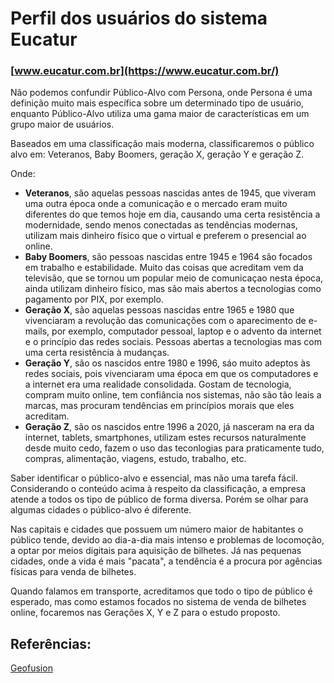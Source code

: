 # Perfil dos usuários do sistema Eucatur <br />
### [www.eucatur.com.br](https://www.eucatur.com.br/)

Não podemos confundir Público-Alvo com Persona, onde Persona é uma definição muito mais específica sobre um determinado tipo de usuário, enquanto Público-Alvo utiliza uma gama maior de características em um grupo maior de usuários.

Baseados em uma classificação mais moderna, classificaremos o público alvo em:
Veteranos, Baby Boomers, geração X, geração Y e geração Z.

Onde:
  - **Veteranos**, são aquelas pessoas nascidas antes de 1945, que viveram uma outra época onde a comunicação e o mercado eram muito diferentes do que temos hoje em dia, causando uma certa resistência a modernidade, sendo menos conectadas as tendências modernas, utilizam mais dinheiro físico que o virtual e preferem o presencial ao online.
  - **Baby Boomers**, são pessoas nascidas entre 1945 e 1964 são focados em trabalho e estabilidade. Muito das coisas que acreditam vem da televisão, que se tornou um popular meio de comunicaçao nesta época, ainda utilizam dinheiro físico, mas são mais abertos a tecnologias como pagamento por PIX, por exemplo.
  - **Geração X**, são aquelas pessoas nascidas entre 1965 e 1980 que vivenciaram a revolução das comunicações com o aparecimento de e-mails, por exemplo, computador pessoal, laptop e o advento da internet e o princípio das redes sociais. Pessoas abertas a tecnologias mas com uma certa resistência à mudanças.
  - **Geração Y**, são os nascidos entre 1980 e 1996, sáo muito adeptos às redes sociais, pois vivenciaram uma época em que os computadores e a internet era uma realidade consolidada. Gostam de tecnologia, compram muito online, tem confiância nos sistemas, não são tão leais a marcas, mas procuram tendências em princípios morais que eles acreditam.
  - **Geração Z**, são os nascidos entre 1996 a 2020, já nasceram na era da internet, tablets, smartphones, utilizam estes recursos naturalmente desde muito cedo, fazem o uso das teconlogias para praticamente tudo, compras, alimentação, viagens, estudo, trabalho, etc.

Saber identificar o público-alvo e essencial, mas não uma tarefa fácil.
Considerando o conteúdo acima à respeito da classificação, a empresa atende a todos os tipo de público de forma diversa. Porém se olhar para algumas cidades o público-alvo é diferente.

Nas capitais e cidades que possuem um número maior de habitantes o público tende, devido ao dia-a-dia mais intenso e problemas de locomoção, a optar por meios digitais para aquisição de bilhetes.
Já nas pequenas cidades, onde a vida é mais "pacata", a tendência é a procura por agências físicas para venda de bilhetes.

Quando falamos em transporte, acreditamos que todo o tipo de público é esperado, mas como estamos focados no sistema de venda de bilhetes online, focaremos nas Gerações X, Y e Z para o estudo proposto.

## Referências:
[Geofusion](https://blog.geofusion.com.br/blog/tipos-de-publico-alvo?utm_matchtype=&utm_adgroup=geral&utm_device=c&placement=&gclid=Cj0KCQjwmOm3BhC8ARIsAOSbapVAEUiDxt_QDHrn3u2wf19z3zn6J0MGUOHGCTDb7fVJU--R2RzPg6oaAlDxEALw_wcB&utm_placement=&utm_creative=&utm_source=adwords&utm_campaign=PMAX_ALWAYS_ON_GERAL_GOOGLE&utm_medium=ppc&utm_content=responsivo_pmax_geral&utm_term=&hsa_acc=4920961291&hsa_cam=20772569990&hsa_grp=&hsa_ad=&hsa_src=x&hsa_tgt=&hsa_kw=&hsa_mt=&hsa_net=adwords&hsa_ver=3&gad_source=1)
